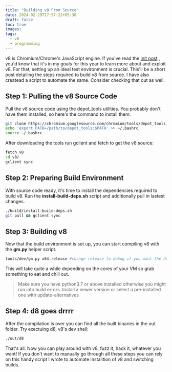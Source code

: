 ```yaml
---
title: "Building v8 From Source"
date: 2024-02-29T17:57:22+05:30
draft: false
toc: true 
images:
tags:
  - v8
  - programming
---
```


v8 is Chromium/Chrome's JavaScript engine. If you've read the [init post](https://debxrshi.github.io/posts/init) , you'd know that it's in my goals for this year to learn more about and exploit v8. For that, setting up an ideal test environment is crucial. This'll be a short post detailing the steps required to build v8 from source. I have also createad a script to automate the same. Consider checking that out as well.
## Step 1: Pulling the v8 Source Code
Pull the v8 source code using the depot_tools utilities. You probably don't have them installed, so here's the command to install them:
```bash
git clone https://chromium.googlesource.com/chromium/tools/depot_tools.git
echo 'export PATH=/path/to/depot_tools:$PATH' >> ~/.bashrc
source ~/.bashrc
```
After downloading the tools run gclient and fetch to get the v8 source:

```bash
fetch v8
cd v8/
gclient sync
```
## Step 2: Preparing Build Environment
With source code ready, it's time to install the dependencies required to build v8. Run the **install-build-deps.sh** script and additionally pull in lastest changes.
```bash
./build/install-build-deps.sh
git pull && gclient sync
```
## Step 3: Building v8
Now that the build environment is set up, you can start compiling v8 with the **gm.py** helper script.
```bash
tools/dev/gm.py x64.release #change release to debug if you want the debug build instead
```
This will take quite a while depending on the cores of your VM so grab something to eat and chill out.
> Make sure you have python3.7 or above installed otherwise you might run into build errors. Install a newer version or select a pre-installed one with update-alternatives
## Step 4: d8 goes drrrr
After the compilation is over you can find all the built binaries in the out folder. Try exectuing d8, v8's dev shell:
```bash
./out/d8
```
That's all. Now you can play around with v8, fuzz it, hack it, whatever you want! If you don't want to manually go through all these steps you can rely on this handy script I wrote to automate installtion of v8 and switching builds.


